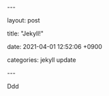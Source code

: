 \---

layout: post

title: "Jekyll!"

date:  2021-04-01 12:52:06 +0900

categories: jekyll update

\---

Ddd
